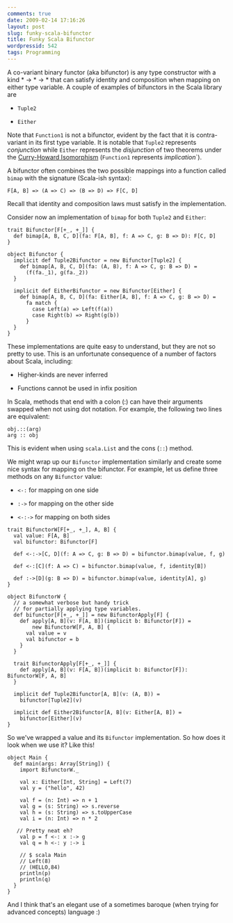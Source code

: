 ```yaml
---
comments: true
date: 2009-02-14 17:16:26
layout: post
slug: funky-scala-bifunctor
title: Funky Scala Bifunctor
wordpressid: 542
tags: Programming
---
```


A co-variant binary functor (aka bifunctor) is any type constructor with a kind * -> * -> * that can satisfy identity and composition when mapping on either type variable. A couple of examples of bifunctors in the Scala library are




  * `Tuple2`


  * `Either`



Note that `Function1` is not a bifunctor, evident by the fact that it is contra-variant in its first type variable. It is notable that `Tuple2` represents _conjunction_ while `Either` represents the _disjunction_ of two theorems under the [Curry-Howard Isomorphism](http://en.wikipedia.org/wiki/Curry-Howard_correspondence) (`Function1` represents _implication_`).

A bifunctor often combines the two possible mappings into a function called `bimap` with the signature (Scala-ish syntax):


    
~~~{.Scala}
F[A, B] => (A => C) => (B => D) => F[C, D]
~~~



Recall that identity and composition laws must satisfy in the implementation.

Consider now an implementation of `bimap` for both `Tuple2` and  `Either`:


    
~~~{.Scala}
trait Bifunctor[F[+_, +_]] {
  def bimap[A, B, C, D](fa: F[A, B], f: A => C, g: B => D): F[C, D]
}

object Bifunctor {
  implicit def Tuple2Bifunctor = new Bifunctor[Tuple2] {
    def bimap[A, B, C, D](fa: (A, B), f: A => C, g: B => D) =
      (f(fa._1), g(fa._2))
  }

  implicit def EitherBifunctor = new Bifunctor[Either] {
    def bimap[A, B, C, D](fa: Either[A, B], f: A => C, g: B => D) =
      fa match {
        case Left(a) => Left(f(a))
        case Right(b) => Right(g(b))
      }
  }
}
~~~



These implementations are quite easy to understand, but they are not so pretty to use. This is an unfortunate consequence of a number of factors about Scala, including:




  * Higher-kinds are never inferred


  * Functions cannot be used in infix position



In Scala, methods that end with a colon (:) can have their arguments swapped when not using dot notation. For example, the following two lines are equivalent:

    
    
    obj.::(arg) 
    arg :: obj
    



This is evident when using `scala.List` and the cons (`::`) method.

We might wrap up our `Bifunctor` implementation similarly and create some nice syntax for mapping on the bifunctor. For example, let us define three methods on any `Bifunctor` value:





  * `<-:` for mapping on one side


  * `:->` for mapping on the other side


  * `<-:->` for mapping on both sides




    
~~~{.Scala}
trait BifunctorW[F[+_, +_], A, B] {
  val value: F[A, B]
  val bifunctor: Bifunctor[F]

  def <-:->[C, D](f: A => C, g: B => D) = bifunctor.bimap(value, f, g)

  def <-:[C](f: A => C) = bifunctor.bimap(value, f, identity[B])

  def :->[D](g: B => D) = bifunctor.bimap(value, identity[A], g)
}

object BifunctorW {
  // a somewhat verbose but handy trick
  // for partially applying type variables.
  def bifunctor[F[+_, +_]] = new BifunctorApply[F] {
    def apply[A, B](v: F[A, B])(implicit b: Bifunctor[F]) =
        new BifunctorW[F, A, B] {
      val value = v
      val bifunctor = b
    }
  }

  trait BifunctorApply[F[+_, +_]] {
    def apply[A, B](v: F[A, B])(implicit b: Bifunctor[F]): BifunctorW[F, A, B]
  }

  implicit def Tuple2Bifunctor[A, B](v: (A, B)) =
    bifunctor[Tuple2](v)

  implicit def Either2Bifunctor[A, B](v: Either[A, B]) =
    bifunctor[Either](v)
}
~~~



So we've wrapped a value and its `Bifunctor` implementation. So how does it look when we use it? Like this!


    
~~~{.Scala}
object Main {
  def main(args: Array[String]) {
    import BifunctorW._

    val x: Either[Int, String] = Left(7)
    val y = ("hello", 42)

    val f = (n: Int) => n + 1
    val g = (s: String) => s.reverse
    val h = (s: String) => s.toUpperCase
    val i = (n: Int) => n * 2

   // Pretty neat eh?
    val p = f <-: x :-> g
    val q = h <-: y :-> i

    // $ scala Main
    // Left(8)
    // (HELLO,84)
    println(p)
    println(q)
  }
}
~~~



And I think that's an elegant use of a sometimes baroque (when trying for advanced concepts) language :)

